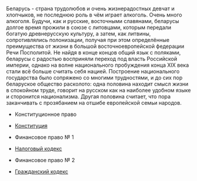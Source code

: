 Беларусь - страна трудолюбов и очень жизнерадостных девчат и хлопчыков, не последнюю роль в чём играет алкоголь. Очень много алкоголя. Будучи, как и русские, восточными славянами, беларусы долгое время прожили в союзе с литовцами, которым передали богатую древнерусскую культуру, а затем, как литвины, сопротивлялись полонизации, получая при этом определённые преимущества от жизни в большой восточноевропейской федерации Речи Посполитой. Не найдя в конце концов общий язык с поляками, беларусы с радостью восприняли переход под власть Российской империи, однако на волне национального пробуждения конца XIX века стали всё больше считать себя нацией. Построение национального государства было сопряжено со многими трудностями, и до сих пор беларуское общество расколото: одна половина находит смысл жизни в спокойном труде, говорит на русском как на наиболее удобном языке и сторонится национализма. Другая половина считает, что пора заканчивать с прозябанием на отшибе европейской семьи народов.

* Конституционное право
* [Конституция](https://lalawland.github.io/eurasia/belarus/const)

* Финансовое право № 1
* [Налоговый кодекс](https://lalawland.github.io/eurasia/belarus/taxes)

* Финансовое право № 2
* [Гражданский кодекс](https://lalawland.github.io/eurasia/belarus/civil)

